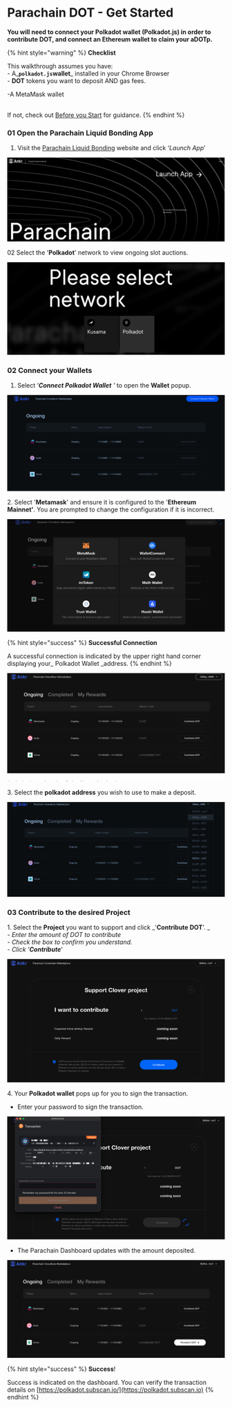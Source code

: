 # Parachain DOT - Get Started

**You will need to connect your Polkadot wallet (Polkadot.js) in order to contribute DOT, and connect an Ethereum wallet to claim your aDOTp.**

{% hint style="warning" %}
**Checklist**

This walkthrough assumes you have:\
\- A\_**`polkadot.js`wallet**\_ installed in your Chrome Browser\
\- **DOT** tokens you want to deposit AND gas fees.

\-A MetaMask wallet

\
If not, check out [Before you Start](../../staking/liquid-staking/polkadot/get-started.md) for guidance.
{% endhint %}

### 01 Open the Parachain Liquid Bonding App

1. Visit the [Parachain Liquid Bonding](https://stakefi.ankr.com/parachain-bonds) website and click ‘_Launch App_’

![](<../../../.gitbook/assets/Screenshot 2021-11-08 at 14.41.19.png>)

02 Select the '**Polkadot**' network to view ongoing slot auctions.

![](<../../../.gitbook/assets/Screenshot 2021-11-08 at 14.43.19.png>)

### 02 Connect your Wallets

1. Select ‘_**Connect Polkadot Wallet** '_ to open the **Wallet** popup.

![](<../../../.gitbook/assets/Screenshot 2021-11-08 at 14.49.38.png>)

2\. Select '**Metamask**' and ensure it is configured to the '**Ethereum Mainnet'**. You are prompted to change the configuration if it is incorrect.

![](<../../../.gitbook/assets/Screenshot 2021-11-08 at 14.50.51.png>)

{% hint style="success" %}
**Successful Connection**

A successful connection is indicated by the upper right hand corner displaying your\_ Polkadot Wallet \_address.
{% endhint %}

![](<../../../.gitbook/assets/Screenshot 2021-11-08 at 14.55.06.png>)

3\. Select the **polkadot address** you wish to use to make a deposit.

![](<../../../.gitbook/assets/Screenshot 2021-11-08 at 14.57.06 (1).png>)

### 03 Contribute to the desired Project

1\. Select the **Project** you want to support and click \_'**Contribute DOT**'. \_\
_- Enter the amount of DOT to contribute_\
_- Check the box to confirm you understand._\
_- Click '**Contribute**_'

![](<../../../.gitbook/assets/Screenshot 2021-11-08 at 14.59.55.png>)

4\. Your **Polkadot wallet** pops up for you to sign the transaction.

* Enter your password to sign the transaction.

![](<../../../.gitbook/assets/Screenshot 2021-11-08 at 15.02.08.png>)

* The Parachain Dashboard updates with the amount deposited.

![](<../../../.gitbook/assets/Screenshot 2021-11-08 at 15.05.48.png>)

{% hint style="success" %}
**Success**!

Success is indicated on the dashboard. You can verify the transaction details on [https://polkadot.subscan.io/](https://polkadot.subscan.io)
{% endhint %}
